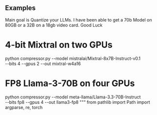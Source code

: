 Examples
--------
Main goal is Quantize your LLMs. I have been able to get a 70b Model on 80GB or a 32B on a 18gb video card. Good Luck

# 4-bit Mixtral on two GPUs
python compressor.py --model mistralai/Mixtral-8x7B-Instruct-v0.1 \
                     --bits 4 --gpus 2 --out mixtral-w4a16

# FP8 Llama-3-70B on four GPUs
python compressor.py --model meta-llama/Llama-3.3-70B-Instruct \
                     --bits fp8 --gpus 4 --out llama3-fp8
"""
from pathlib import Path
import argparse, re, torch
